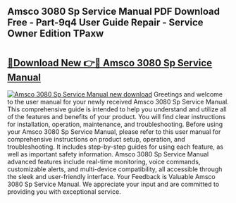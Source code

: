 ## Amsco 3080 Sp Service Manual PDF Download Free - Part-9q4 User Guide Repair - Service Owner Edition TPaxw

# <h2><a href="http://bc83027.oget.top/?id=Amsco+3080+Sp+Service+Manual">🔗Download New 👉🔴 Amsco 3080 Sp Service Manual</a></h2>

[![Amsco 3080 Sp Service Manual new download](https://i.imgur.com/5g1atiW.png)](http://bc83027.oget.top/?id=Amsco+3080+Sp+Service+Manual)
Greetings and welcome to the user manual for your newly received Amsco 3080 Sp Service Manual. This comprehensive guide is intended to help you understand and utilize all of the features and benefits of your product. You will find clear instructions for installation, operation, maintenance, and troubleshooting. Before using your Amsco 3080 Sp Service Manual, please refer to this user manual for comprehensive instructions on product setup, operation, and troubleshooting. It includes step-by-step guides for using each feature, as well as important safety information. Amsco 3080 Sp Service Manual advanced features include real-time monitoring, voice commands, customizable alerts, and multi-device compatibility, all accessible through the sleek and user-friendly interface. Your Feedback is Valuable Amsco 3080 Sp Service Manual. We appreciate your input and are committed to providing you with exceptional service.
